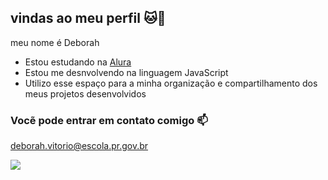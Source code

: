 ## vindas ao meu perfil 🐱💙

meu nome é Deborah

- Estou estudando na [Alura](https://www.alura.com.br)
- Estou me desnvolvendo na linguagem JavaScript
- Utilizo esse espaço para a minha organização e compartilhamento dos meus projetos desenvolvidos

### Vocẽ pode entrar em contato comigo 📫
deborah.vitorio@escola.pr.gov.br

![](https://media1.tenor.com/m/NBLqK1N-L8sAAAAC/ellie-tlou2.gif)
